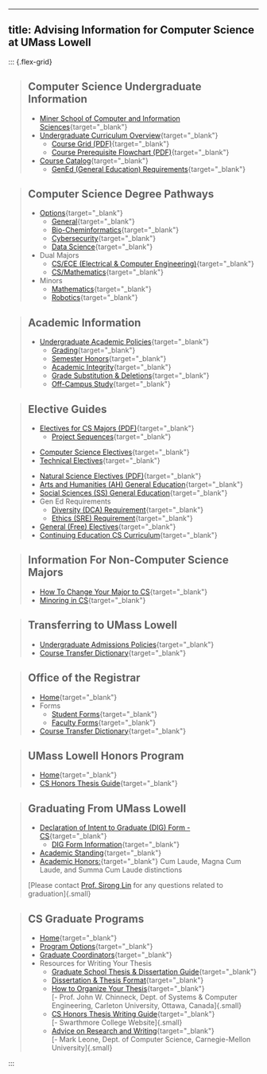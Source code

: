 <!--
404 links:
	2 - additional information on robotics minor 
	3 - Description of University General Education Requirements

Incorrect links:
	3 - The BS/MS program (no mention of BS->MS)
-->

---
title: Advising Information for Computer Science at UMass Lowell
---

::: {.flex-grid}

<!-- 3 -->
> ## Computer Science Undergraduate Information
>
> - [Miner School of Computer and Information Sciences](https://www..edu/sciences/computer-science/){target="_blank"}
> - [Undergraduate Curriculum Overview](https://www.uml.edu/catalog/undergraduate/sciences/departments/computer-science/degree-pathways/dp-cs-general-2020.aspx){target="_blank"}
> 	- [Course Grid (PDF)](../assets/PDF/Canning-UGrad-Grid2020-Form-fillable.pdf){target="_blank"}
>	- [Course Prerequisite Flowchart (PDF)](../assets/PDF/CSPrerequisiteChart_2020.pdf){target="_blank"}
> - [Course Catalog](https://www.uml.edu/Catalog/Undergraduate/Sciences/Departments/Computer-Science/Course-Listing.aspx){target="_blank"}
> 	- [GenEd (General Education) Requirements](https://www.uml.edu/academics/undergraduate-programs/core-curriculum/bok.aspx){target="_blank"}
>

<!-- 2 -->
> ## Computer Science Degree Pathways
>
> - [Options](https://www.uml.edu/catalog/undergraduate/sciences/departments/computer-science/degree-pathways/){target="_blank"}
> 	- [General](https://www.uml.edu/catalog/undergraduate/sciences/departments/computer-science/degree-pathways/dp-cs-general-2020.aspx){target="_blank"}
> 	- [Bio-Cheminformatics](https://www.uml.edu/catalog/undergraduate/sciences/departments/computer-science/degree-pathways/dp-cs-bio-cheminformatics-2020.aspx){target="_blank"}
> 	- [Cybersecurity](https://www.uml.edu/catalog/undergraduate/sciences/departments/computer-science/degree-pathways/dp-cs-cybersecurity-2020.aspx){target="_blank"}
> 	- [Data Science](https://www.uml.edu/catalog/undergraduate/sciences/departments/computer-science/degree-pathways/dp-cs-data-science-2020.aspx){target="_blank"}
> - Dual Majors
>	- [CS/ECE (Electrical & Computer Engineering)](https://www.uml.edu/catalog/undergraduate/engineering/departments/electrical-computer-engineering/degree-pathways/dp-ee-cs-2017.aspx){target="_blank"}
>	- [CS/Mathematics](https://www.uml.edu/catalog/undergraduate/sciences/departments/mathematical-sciences/degree-pathways/dp-math-computer-science-2015.aspx){target="_blank"}
> - Minors
>	- [Mathematics](https://www.uml.edu/catalog/undergraduate/sciences/departments/mathematical-sciences/mathematical-sciences-minor.aspx){target="_blank"}
>	- [Robotics](https://www.uml.edu/catalog/undergraduate/sciences/departments/computer-science/robotics-minor.aspx){target="_blank"}
> <!-- not including BS/MS -->
>

<!-- 8 -->
> ## Academic Information
>
> - [Undergraduate Academic Policies](https://www.uml.edu/Catalog/Undergraduate/Policies/Academic-Policies/Academic-Policies.aspx){target="_blank"}
> 	- [Grading](https://www.uml.edu/Registrar/Policies-and-Procedures/grading.aspx){target="_blank"}
>	<!-- 404 not found, replacing this one (4. Making the Dean's list) -->
> 	- [Semester Honors](https://www.uml.edu/catalog/undergraduate/policies/academic-policies/academic-standing.aspx#semester_honors){target="_blank"}
> 	- [Academic Integrity](https://www.uml.edu/Catalog/Undergraduate/Policies/Academic-Policies/Academic-Integrity.aspx){target="_blank"}
> 	- [Grade Substitution & Deletions](https://www.uml.edu/Catalog/Undergraduate/Policies/Academic-Policies/Repeated-Coursework-and-Course-Deletions.aspx){target="_blank"}
> 	- [Off-Campus Study](https://www.uml.edu/Catalog/Undergraduate/Policies/Academic-Policies/Off-Campus-Study.aspx){target="_blank"}
>

<!-- 4 -->
> ## Elective Guides
>
> - [Electives for CS Majors (PDF)](../assets/PDF/GuideToCSandUniversityElectives.pdf){target="_blank"}
> 	- [Project Sequences](./project_sequences/index.html){target="_blank"}
> <!-- THESE TWO LINK TO THE GENERAL OPTION ONLY -->
> 	- [Computer Science Electives](https://www.uml.edu/catalog/undergraduate/sciences/departments/computer-science/degree-pathways/dp-cs-general-2020.aspx){target="_blank"}
> 	- [Technical Electives](https://www.uml.edu/catalog/undergraduate/sciences/departments/computer-science/degree-pathways/dp-cs-general-2020.aspx){target="_blank"}
> <!--  -->
> 	- [Natural Science Electives (PDF)](../assets/PDF/CSNaturalScienceElectives.pdf){target="_blank"}
> 	- [Arts and Humanities (AH) General Education](https://www.uml.edu/Catalog/Undergraduate/Core-Curriculum/BOK.aspx#:~:text=carry%20this%20perspective.-,AH,-%2D%20The%20Arts%20and){target="_blank"}
> 	- [Social Sciences (SS) General Education](https://www.uml.edu/Catalog/Undergraduate/Core-Curriculum/BOK.aspx#:~:text=they%20will%20take.-,SS,-%2D%20The%20Social%20Sciences){target="_blank"}
> 	- Gen Ed Requirements
> 		- [Diversity (DCA) Requirement](https://www.uml.edu/catalog/undergraduate/core-curriculum/elo/course-listing-dca.aspx){target="_blank"}
> 		- [Ethics (SRE) Requirement](https://www.uml.edu/catalog/undergraduate/core-curriculum/elo/course-listing-sre.aspx){target="_blank"}
> 	- [General (Free) Electives](https://www.uml.edu/Sciences/computer-science/Programs/Ugrad/Free-Electives-Policy.aspx){target="_blank"}
> - [Continuing Education CS Curriculum](https://www.uml.edu/Sciences/computer-science/Programs/Ugrad/CE.aspx){target="_blank"}
>

<!-- 5 -->
> ## Information For Non-Computer Science Majors
>
> - [How To Change Your Major to CS](https://www.uml.edu/thesolutioncenter/forms/program-changes/college-sciences.aspx){target="_blank"}
> - [Minoring in CS](https://www.uml.edu/catalog/undergraduate/sciences/departments/computer-science/computer-science-minor.aspx){target="_blank"}
>

<!-- 6 -->
> ## Transferring to UMass Lowell
>
> <!-- 404 not found, replacing this one (6. General University Admission Policies) -->
> - [Undergraduate Admissions Policies](https://www.uml.edu/Catalog/Undergraduate/Policies/Admissions-Policies/){target="_blank"}
> - [Course Transfer Dictionary](http://www.uml.edu/admin/registrar/transfer/){target="_blank"}
>

<!-- 10 -->
> ## Office of the Registrar
>
> - [Home](https://www.uml.edu/registrar/){target="_blank"}
> - Forms
> 	- [Student Forms](http://www.uml.edu/thesolutioncenter/Forms/default.aspx){target="_blank"}
> 	- [Faculty Forms](https://www.uml.edu/registrar/faculty-forms/){target="_blank"}
> - [Course Transfer Dictionary](http://www.uml.edu/admin/registrar/transfer/){target="_blank"}
>

<!-- 9 & Part of 12 -->
> ## UMass Lowell Honors Program
>
> - [Home](http://www.uml.edu/honors){target="_blank"}
> - [CS Honors Thesis Guide](http://www.cs.swarthmore.edu/%7Enewhall/thesis_guide.html){target="_blank"}
>

<!-- 7 -->
> ## Graduating From UMass Lowell
>
> - [Declaration of Intent to Graduate (DIG) Form \- CS](https://nam10.safelinks.protection.outlook.com/?url=https%3A%2F%2Fforms.office.com%2Fr%2FpwK2sQVPFu&data=05%7C01%7CJohannes_Weis%40uml.edu%7C44e6bfbed9234b1cd97808dbbb9b188c%7C4c25b8a617f746f983f054734ab81fb1%7C0%7C0%7C638310047091337094%7CUnknown%7CTWFpbGZsb3d8eyJWIjoiMC4wLjAwMDAiLCJQIjoiV2luMzIiLCJBTiI6Ik1haWwiLCJXVCI6Mn0%3D%7C3000%7C%7C%7C&sdata=56EN%2BuDvr2v6757O3ej8AwOE3zlA6HI5jq3aInSeKFU%3D&reserved=0){target="_blank"}
> 	- [DIG Form Information](https://www.uml.edu/thesolutioncenter/academics/degree-program/graduate.aspx){target="_blank"}
> - [Academic Standing](https://www.uml.edu/Catalog/Undergraduate/Policies/Academic-Policies/Academic-Standing.aspx){target="_blank"}
> - [Academic Honors:](https://www.uml.edu/Catalog/Undergraduate/Policies/Academic-Policies/Academic-Honors.aspx){target="_blank"} Cum Laude, Magna Cum Laude, and Summa Cum Laude distinctions
>
> [Please contact [Prof. Sirong Lin](mailto:sirong_lin@uml.edu) for any questions related to graduation]{.small}
>

<!-- 11 & Rest of 12 -->
> ## CS Graduate Programs
>
> - [Home](https://www.uml.edu/grad/){target="_blank"}
> - [Program Options](https://www.uml.edu/Sciences/computer-science/Programs/){target="_blank"}
> - [Graduate Coordinators](https://www.uml.edu/graduate-student-services/coordinators.aspx){target="_blank"}
> - Resources for Writing Your Thesis 
> 	- [Graduate School Thesis & Dissertation Guide](https://www.uml.edu/catalog/graduate/policies/dissertation-thesis/){target="_blank"}
> 	- [Dissertation & Thesis Format](https://www.uml.edu/catalog/graduate/policies/dissertation-thesis/format.aspx){target="_blank"}
> 	- [How to Organize Your Thesis](http://www.sce.carleton.ca/faculty/chinneck/thesis.html){target="_blank"}
> 	<br>[\- Prof. John W. Chinneck, Dept. of Systems & Computer Engineering, Carleton University, Ottawa, Canada]{.small}
> 	- [CS Honors Thesis Writing Guide](https://www.cs.swarthmore.edu/%7Enewhall/thesis_guide.html){target="_blank"}
> 	<br>[\- Swarthmore College Website]{.small}
> 	- [Advice on Research and Writing](http://www-2.cs.cmu.edu/afs/cs.cmu.edu/user/mleone/web/how-to.html){target="_blank"}
> 	<br>[\- Mark Leone, Dept. of Computer Science, Carnegie-Mellon University]{.small}
>

:::